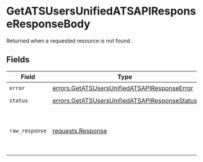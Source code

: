 # GetATSUsersUnifiedATSAPIResponseResponseBody

Returned when a requested resource is not found.


## Fields

| Field                                                                                                          | Type                                                                                                           | Required                                                                                                       | Description                                                                                                    |
| -------------------------------------------------------------------------------------------------------------- | -------------------------------------------------------------------------------------------------------------- | -------------------------------------------------------------------------------------------------------------- | -------------------------------------------------------------------------------------------------------------- |
| `error`                                                                                                        | [errors.GetATSUsersUnifiedATSAPIResponseError](../../models/errors/getatsusersunifiedatsapiresponseerror.md)   | :heavy_check_mark:                                                                                             | N/A                                                                                                            |
| `status`                                                                                                       | [errors.GetATSUsersUnifiedATSAPIResponseStatus](../../models/errors/getatsusersunifiedatsapiresponsestatus.md) | :heavy_check_mark:                                                                                             | N/A                                                                                                            |
| `raw_response`                                                                                                 | [requests.Response](https://requests.readthedocs.io/en/latest/api/#requests.Response)                          | :heavy_minus_sign:                                                                                             | Raw HTTP response; suitable for custom response parsing                                                        |